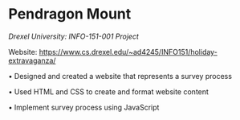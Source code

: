 # Pendragon Mount

*Drexel University: INFO-151-001 Project*

Website: https://www.cs.drexel.edu/~ad4245/INFO151/holiday-extravaganza/

• Designed and created a website that represents a survey process

• Used HTML and CSS to create and format website content

• Implement survey process using JavaScript
